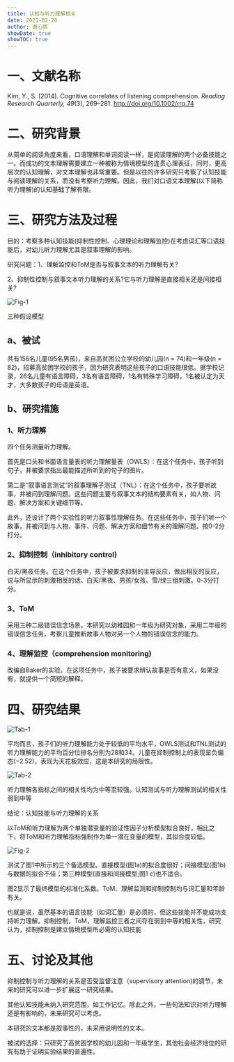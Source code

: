 ```yaml
---
title: 认知与听力理解相关
date: 2021-02-28
author: 谢心雨
showDate: true
showTOC: true
---
```


# 一、文献名称

Kim, Y., S. (2014). Cognitive correlates of listening comprehension.  *Reading Research Quarterly, 49*(3), 269–281. http://doi.org/10.1002/rrq.74

# 二、研究背景

从简单的阅读角度来看，口语理解和单词阅读一样，是阅读理解的两个必备技能之一。而成功的文本理解需要建立一种被称为情境模型的连贯心理表征，同时，更高层次的认知理解，对文本理解也非常重要。但是以往的许多研究只考察了认知技能与阅读理解的关系，而没有考察听力理解。因此，我们对口语文本理解(以下简称听力理解)的认知基础了解有限。

# 三、研究方法及过程

目的：考察多种认知技能(抑制性控制、心理理论和理解监控)在考虑词汇等口语技能后，对幼儿听力理解尤其是叙事理解的影响。

研究问题：1、理解监控和ToM是否与叙事文本的听力理解有关?

​                   2、抑制性控制与叙事文本听力理解的关系?它与听力理解是直接相关还是间接相关?

![Fig-1](../Supporting_Information/2021-02-28-XXY2-Fig-1.png)

三种假设模型

## a、被试

共有156名儿童(95名男孩)，来自高贫困公立学校的幼儿园(n = 74)和一年级(n = 82)，招募高贫困学校的孩子，因为研究表明这些孩子的口语技能很低。据学校记录，26名儿童有语言障碍，3名有语言障碍，1名有特殊学习障碍，1名被认定为天才，大多数孩子的母语是英语。

## b、研究措施

### 1、听力理解

四个任务测量听力理解。

首先是口头和书面语言量表的听力理解量表（OWLS）：在这个任务中，孩子听到句子，并被要求指出最能描述所听到的句子的图片。

第二是“叙事语言测试”的叙事理解子测试（TNL）：在这个任务中，孩子要听故事，并被问到理解问题。这些问题主要与叙事文本的结构要素有关，如人物、问题、解决方案和关键细节等。

此外，还设计了两个实验性的听力叙事性理解任务。在这些任务中，孩子们听一个故事，并被问到与人物、事件、问题、解决方案和细节有关的理解问题。按0-2分打分。

### 2、抑制控制（inhibitory control)

白天/黑夜任务。在这个任务中，孩子被要求抑制的主导反应，做出相反的反应，说与所显示的刺激相反的话。白天/黑夜、男孩/女孩、雪/绿三组刺激。0-3分打分。

### 3、ToM

采用三种二级错误信念场景。本研究以幼稚园和一年级为研究对象，采用二年级的错误信念任务，考察儿童推断故事人物对另一个人物的错误信念的能力。

### 4、理解监控（comprehension monitoring)

改编自Baker的实验。在这项任务中，孩子被要求辨认故事是否有意义，如果没有，就提供一个简短的解释。

# 四、研究结果

![Tab-1](../Supporting_Information/2021-02-28-XXY2-Tab-1.png)

平均而言，孩子们的听力理解能力处于较低的平均水平，OWLS测试和TNL测试的听力理解能力的平均百分位排名分别为28和34。儿童在抑制控制上的表现呈负偏态(−2.52)，表现为天花板效应，这是本研究的局限性。

![Tab-2](../Supporting_Information/2021-02-28-XXY2-Tab-2.png)

听力理解各指标之间的相关性均为中等至较强。认知测试与听力理解测试的相关性弱到中等

结论：认知技能与听力理解的关系

以ToM和听力理解为两个单独潜变量的验证性因子分析模型拟合良好，相比之下，将ToM和听力理解指标强制作为单一潜在变量的模型，其拟合度较低。

![Fig-2](../Supporting_Information/2021-02-28-XXY2-Fig-2.png)

测试了图1中所示的三个备选模型。直接模型(图1a)的拟合度很好；间接模型(图1b)与数据的拟合不佳；第三种模型(直接和间接模型;图1 c)也不适合。

图2显示了最终模型的标准化系数。ToM、理解监测和抑制控制均与词汇量和年龄有关。

也就是说，虽然基本的语言技能（如词汇量）是必须的，但这些技能并不能成功支持听力理解。抑制控制，ToM，理解监控三者之间存在弱到中等的相关性，研究认为，抑制控制是建立情境模型所必需的认知技能

# 五、讨论及其他

抑制控制与听力理解的关系是否受监督注意（supervisory attention)的调节，未来的研究可以进一步扩展这一研究结果。

其他认知技能未纳入研究范围，如工作记忆。除此之外，一些句法知识对听力理解还是有影响的，未来研究可以考虑。

本研究的文本都是叙事性的，未采用说明性的文本。

被试的选择：只研究了高贫困学校的幼儿园和一年级学生，其他社会经济地位的研究有助于证明实验结果的普遍性。
